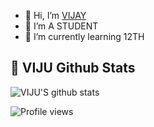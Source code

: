 - 👋 Hi, I’m [VIJAY](https://t.me/Vijay1142)
- 👀 I’m A STUDENT
- 🌱 I’m currently learning 12TH

## 🎯 **VIJU Github Stats**
![VIJU'S github stats](https://github-readme-stats.vercel.app/api?username=Viju60&show_icons=true&theme=tokyonight)


![Profile views](https://komarev.com/ghpvc/?username=Viju60&color=blue&style=flat-square&label=Profile+Views)



<!---
Viju60/Viju60 is a ✨ special ✨ repository because its `README.md` (this file) appears on your GitHub profile.
You can click the Preview link to take a look at your changes.
--->
